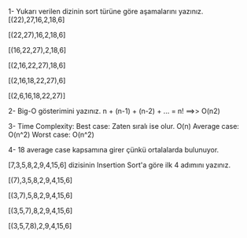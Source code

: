 1- Yukarı verilen dizinin sort türüne göre aşamalarını yazınız. 
[(22),27,16,2,18,6] 

[(22,27),16,2,18,6] 

[(16,22,27),2,18,6]

[(2,16,22,27),18,6] 

[(2,16,18,22,27),6]

[(2,6,16,18,22,27)]


2- Big-O gösterimini yazınız.
n + (n-1) + (n-2) + ... = n! ==>> O(n2)

3- Time Complexity:
Best case: Zaten sıralı ise olur.  O(n)
Average case:  O(n^2)
Worst case: O(n^2)

4- 18 average case kapsamına girer çünkü ortalalarda bulunuyor.

[7,3,5,8,2,9,4,15,6] dizisinin Insertion Sort'a göre ilk 4 adımını yazınız.

[(7),3,5,8,2,9,4,15,6]

[(3,7),5,8,2,9,4,15,6]

[(3,5,7),8,2,9,4,15,6]

[(3,5,7,8),2,9,4,15,6]

